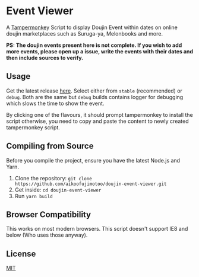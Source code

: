 # Event Viewer

A [Tampermonkey](https://www.tampermonkey.net/) Script to display Doujin Event within dates on online doujin marketplaces such as Suruga-ya, Melonbooks and more.

__PS: The doujin events present here is not complete. If you wish to add more events, please open up a issue, write the events with their dates and then include sources to verify.__

## Usage

Get the latest release [here](https://github.com/aikoofujimotoo/doujin-event-viewer/releases/latest). Select either from `stable` (recommended) or `debug`. Both are the same but `debug` builds contains logger for debugging which slows the time to show the event.

By clicking one of the flavours, it should prompt tampermonkey to install the script otherwise, you need to copy and paste the content to newly created tampermonkey script.

## Compiling from Source

Before you compile the project, ensure you have the latest Node.js and Yarn.

1. Clone the repository: `git clone https://github.com/aikoofujimotoo/doujin-event-viewer.git`
2. Get inside: `cd doujin-event-viewer`
3. Run `yarn build`

## Browser Compatibility

This works on most modern browsers. This script doesn't support IE8 and below (Who uses those anyway).

## License

[MIT](LICENSE)

